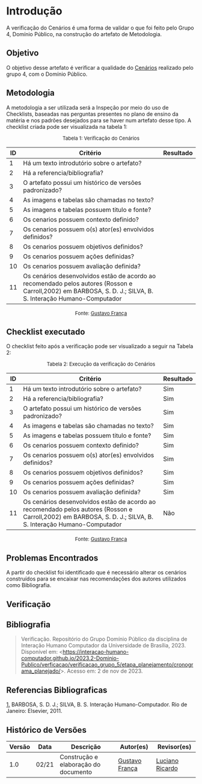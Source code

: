 # Introdução 

A verificação do Cenários é uma forma de validar o que foi feito pelo Grupo 4, Domínio Público, na construção do artefato de Metodologia.

## Objetivo

O objetivo desse artefato é verificar a qualidade do [Cenários](docs/analise_de_requisitos/cenarios.md) realizado pelo grupo 4, com o Domínio Público.

## Metodologia

A metodologia a ser utilizada será a Inspeção por meio do uso de Checklists, baseadas nas perguntas presentes no plano de ensino da matéria e nos padrões desejados para se haver num artefato desse tipo. A checklist criada pode ser visualizada na tabela 1:

<center>

<font size="2"><p style="text-align: center">Tabela 1: Verificação do Cenários</p></font>

| ID  | Critério                                                | Resultado |
| --- | ------------------------------------------------------- | --------- |
| 1   | Há um texto introdutório sobre o artefato?                                                                                |                                                                                         |
| 2   | Há a referencia/bibliografia?                                                                                             |                                                                                         |
| 3   | O artefato possui um histórico de versões padronizado?                                                                    |                                                                                         |
| 4   | As imagens e tabelas são chamadas no texto?                                                                               |                                                                                         |
| 5   | As imagens e tabelas possuem titulo e fonte?                                                                              |                                                                                         |
| 6   | Os cenarios possuem contexto definido?                  |           |
| 7   | Os cenarios possuem o(s) ator(es) envolvidos definidos? |           |
| 8   | Os cenarios possuem objetivos definidos?                |           |
| 9   | Os cenarios possuem ações definidas?                    |           |
| 10  | Os cenarios possuem avaliação definida?                 |           |
|11   | Os cenários desenvolvidos estão de acordo ao recomendado pelos autores (Rosson e Carroll,2002) em  BARBOSA, S. D. J.; SILVA, B. S. Interação Humano-Computador| 

<font size="2"><p style="text-align: center">Fonte: [Gustavo França](https://github.com/gustavofbs)  </p></font>

</center>

## Checklist executado

O checklist feito após a verificação pode ser visualizado a seguir na Tabela 2:

<center>

<font size="2"><p style="text-align: center">Tabela 2: Execução da verificação do Cenários</p></font>


| ID  | Critério                                                | Resultado |
| --- | ------------------------------------------------------- | --------- |
| 1   | Há um texto introdutório sobre o artefato?                                                                                |  Sim                                                                                       |
| 2   | Há a referencia/bibliografia?                                                                                             | Sim                                                                                         |
| 3   | O artefato possui um histórico de versões padronizado?                                                                    |  Sim                                                                                        |
| 4   | As imagens e tabelas são chamadas no texto?                                                                               |  Sim                                                                                        |
| 5   | As imagens e tabelas possuem titulo e fonte?                                                                              | Sim                                                                                         |
| 6   | Os cenarios possuem contexto definido?                  |Sim            |
| 7   | Os cenarios possuem o(s) ator(es) envolvidos definidos? |   Sim         |
| 8   | Os cenarios possuem objetivos definidos?                |   Sim         |
| 9   | Os cenarios possuem ações definidas?                    |   Sim         |
| 10  | Os cenarios possuem avaliação definida?                 |   Sim         |
|11   | Os cenários desenvolvidos estão de acordo ao recomendado pelos autores (Rosson e Carroll,2002) em  BARBOSA, S. D. J.; SILVA, B. S. Interação Humano-Computador| Não|


<font size="2"><p style="text-align: center">Fonte: [Gustavo França](https://github.com/gustavofbs)  </p></font>

</center>

## Problemas Encontrados

A partir do checklist foi identificado que é necessário alterar os cenários construídos para se encaixar nas recomendações dos autores utilizados como Bibliografia.

## Verificação

## Bibliografia 

> Verificação. Repositório do Grupo Domínio Público da disciplina de Interação Humano Computador da Universidade de Brasília, 2023. Disponível em: <<https://interacao-humano-computador.github.io/2023.2-Dominio-Publico/verficacao/verificacao_grupo_5/etapa_planejamento/cronograma_planejado/>>. Acesso em: 2 de nov de 2023.

## Referencias Bibliograficas

<a id="FRM3" href="#anchor_1">1.</a> BARBOSA, S. D. J.; SILVA, B. S. Interação Humano-Computador. Rio de Janeiro: Elsevier, 2011.

## Histórico de Versões

| Versão | Data       | Descrição                        | Autor(es)                                                                                  | Revisor(es)                                    |
| ------ | ---------- | -------------------------------- | ------------------------------------------------------------------------------------------ | ---------------------------------------------- |
| 1.0 | 02/21 | Construção e elaboração do documento  |[Gustavo França](https://github.com/gustavofbs)| [Luciano Ricardo](https://github.com/l-ricardo) |